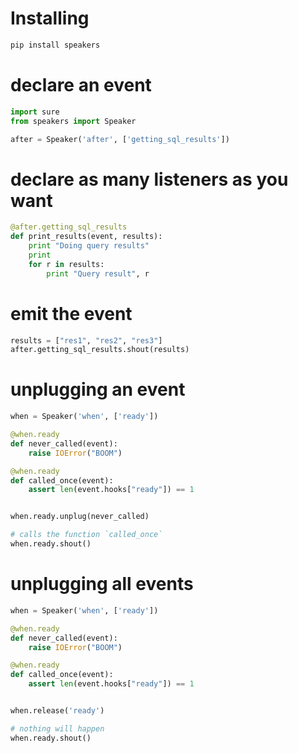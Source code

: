 # Installing

```bash
pip install speakers
```

# declare an event

```python
import sure
from speakers import Speaker

after = Speaker('after', ['getting_sql_results'])
```

# declare as many listeners as you want

```python
@after.getting_sql_results
def print_results(event, results):
    print "Doing query results"
    print
    for r in results:
        print "Query result", r
```

# emit the event

```python
results = ["res1", "res2", "res3"]
after.getting_sql_results.shout(results)
```

# unplugging an event

```python
when = Speaker('when', ['ready'])

@when.ready
def never_called(event):
    raise IOError("BOOM")

@when.ready
def called_once(event):
    assert len(event.hooks["ready"]) == 1


when.ready.unplug(never_called)

# calls the function `called_once`
when.ready.shout()
```


# unplugging all events

```python
when = Speaker('when', ['ready'])

@when.ready
def never_called(event):
    raise IOError("BOOM")

@when.ready
def called_once(event):
    assert len(event.hooks["ready"]) == 1


when.release('ready')

# nothing will happen
when.ready.shout()
```
